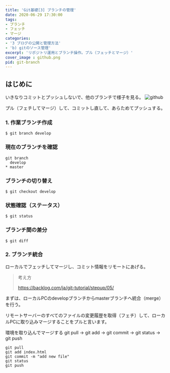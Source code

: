 ```yaml
---
title: 'Git基礎[3] ブランチの管理'
date: 2020-06-29 17:30:00
tags:
- ブランチ
- フェッチ
- マージ
categories:
- '3 ブログの公開と管理方法'
- 'b) gitのソース管理'
excerpt: 'リポジトリ運用とブランチ操作。プル（フェッチとマージ）'
cover_image : github.png
pid: git-branch
---
```


## はじめに
いきなりコミットとプッシュしないで、他のブランチで様子を見る。
![github](https://burturki.sirv.com/diy/github.png?w=300)

プル（フェチしてマージ）して、コミットし直して、あらためてプッシュする。

### 1. 作業ブランチ作成
```
$ git branch develop
```

### 現在のブランチを確認
```
git branch
  develop
* master
```

### ブランチの切り替え
```
$ git checkout develop
```

### 状態確認（ステータス）
```
$ git status
```

### ブランチ間の差分
```
$ git diff
```

### 2. ブランチ統合
ローカルでフェッチしてマージし、コミット情報をリモートにあげる。

> 考え方
>
> https://backlog.com/ja/git-tutorial/stepup/05/

まずは、ローカルPCのdevelopブランチからmasterブランチへ統合（merge）を行う。

リモートサーバーのすべてのファイルの変更履歴を取得（フェチ）して、ローカルPCに取り込みマージすることをプルと言います。

環境を取り込んでマージする
git pull -> git add -> git commit -> git status -> git push

```
git pull
git add index.html
git commit -m "add new file"
git status
git push
```